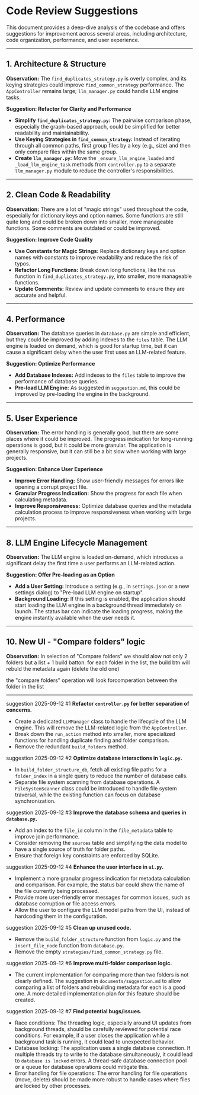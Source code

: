 # Code Review Suggestions

This document provides a deep-dive analysis of the codebase and offers suggestions for improvement across several areas, including architecture, code organization, performance, and user experience.

---

## 1. Architecture & Structure

**Observation:**
The `find_duplicates_strategy.py` is overly complex, and its keying strategies could improve `find_common_strategy` performance. The `AppController` remains large; `llm_manager.py` could handle LLM engine tasks.

**Suggestion: Refactor for Clarity and Performance**

*   **Simplify `find_duplicates_strategy.py`:** The pairwise comparison phase, especially the graph-based approach, could be simplified for better readability and maintainability.
*   **Use Keying Strategies in `find_common_strategy`:** Instead of iterating through all common paths, first group files by a key (e.g., size) and then only compare files within the same group.
*   **Create `llm_manager.py`:** Move the `_ensure_llm_engine_loaded` and `_load_llm_engine_task` methods from `controller.py` to a separate `llm_manager.py` module to reduce the controller's responsibilities.

---

## 2. Clean Code & Readability

**Observation:**
There are a lot of "magic strings" used throughout the code, especially for dictionary keys and option names. Some functions are still quite long and could be broken down into smaller, more manageable functions. Some comments are outdated or could be improved.

**Suggestion: Improve Code Quality**

*   **Use Constants for Magic Strings:** Replace dictionary keys and option names with constants to improve readability and reduce the risk of typos.
*   **Refactor Long Functions:** Break down long functions, like the `run` function in `find_duplicates_strategy.py`, into smaller, more manageable functions.
*   **Update Comments:** Review and update comments to ensure they are accurate and helpful.

---

## 4. Performance

**Observation:**
The database queries in `database.py` are simple and efficient, but they could be improved by adding indexes to the `files` table. The LLM engine is loaded on demand, which is good for startup time, but it can cause a significant delay when the user first uses an LLM-related feature.

**Suggestion: Optimize Performance**

*   **Add Database Indexes:** Add indexes to the `files` table to improve the performance of database queries.
*   **Pre-load LLM Engine:** As suggested in `suggestion.md`, this could be improved by pre-loading the engine in the background.

---

## 5. User Experience

**Observation:**
The error handling is generally good, but there are some places where it could be improved. The progress indication for long-running operations is good, but it could be more granular. The application is generally responsive, but it can still be a bit slow when working with large projects.

**Suggestion: Enhance User Experience**

*   **Improve Error Handling:** Show user-friendly messages for errors like opening a corrupt project file.
*   **Granular Progress Indication:** Show the progress for each file when calculating metadata.
*   **Improve Responsiveness:** Optimize database queries and the metadata calculation process to improve responsiveness when working with large projects.

---

## 8. LLM Engine Lifecycle Management

**Observation:**
The LLM engine is loaded on-demand, which introduces a significant delay the first time a user performs an LLM-related action.

**Suggestion: Offer Pre-loading as an Option**

*   **Add a User Setting:** Introduce a setting (e.g., in `settings.json` or a new settings dialog) to "Pre-load LLM engine on startup".
*   **Background Loading:** If this setting is enabled, the application should start loading the LLM engine in a background thread immediately on launch. The status bar can indicate the loading progress, making the engine instantly available when the user needs it.

---

## 10. New UI - "Compare folders" logic

**Observation:**
In selection of "Compare folders" we should alow not only 2 folders but a list + 1 build batton.
for each folder in the list, the build btn will rebuld the metadata again (delete the old one)

the "compare folders" operation will look forcomperation between the folder in the list



---

suggestion 2025-09-12 #1
**Refactor `controller.py` for better separation of concerns.**
*   Create a dedicated `LLMManager` class to handle the lifecycle of the LLM engine. This will remove the LLM-related logic from the `AppController`.
*   Break down the `run_action` method into smaller, more specialized functions for handling duplicate finding and folder comparison.
*   Remove the redundant `build_folders` method.

suggestion 2025-09-12 #2
**Optimize database interactions in `logic.py`.**
*   In `build_folder_structure_db`, fetch all existing file paths for a `folder_index` in a single query to reduce the number of database calls.
*   Separate file system scanning from database operations. A `FileSystemScanner` class could be introduced to handle file system traversal, while the existing function can focus on database synchronization.

suggestion 2025-09-12 #3
**Improve the database schema and queries in `database.py`.**
*   Add an index to the `file_id` column in the `file_metadata` table to improve join performance.
*   Consider removing the `sources` table and simplifying the data model to have a single source of truth for folder paths.
*   Ensure that foreign key constraints are enforced by SQLite.

suggestion 2025-09-12 #4
**Enhance the user interface in `ui.py`.**
*   Implement a more granular progress indication for metadata calculation and comparison. For example, the status bar could show the name of the file currently being processed.
*   Provide more user-friendly error messages for common issues, such as database corruption or file access errors.
*   Allow the user to configure the LLM model paths from the UI, instead of hardcoding them in the configuration.

suggestion 2025-09-12 #5
**Clean up unused code.**
*   Remove the `build_folder_structure` function from `logic.py` and the `insert_file_node` function from `database.py`.
*   Remove the empty `strategies/find_common_strategy.py` file.

suggestion 2025-09-12 #6
**Improve multi-folder comparison logic.**
*   The current implementation for comparing more than two folders is not clearly defined. The suggestion in `documents/suggestion.md` to allow comparing a list of folders and rebuilding metadata for each is a good one. A more detailed implementation plan for this feature should be created.

suggestion 2025-09-12 #7
**Find potential bugs/issues.**
*   Race conditions: The threading logic, especially around UI updates from background threads, should be carefully reviewed for potential race conditions. For example, if a user closes the application while a background task is running, it could lead to unexpected behavior.
*   Database locking: The application uses a single database connection. If multiple threads try to write to the database simultaneously, it could lead to `database is locked` errors. A thread-safe database connection pool or a queue for database operations could mitigate this.
*   Error handling for file operations: The error handling for file operations (move, delete) should be made more robust to handle cases where files are locked by other processes.